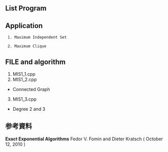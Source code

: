 ## List Program

## Application
```
 1. Maximum Independent Set

 2. Maximum Clique
```


## FILE and algorithm



1. MIS1\_1.cpp 
2. MIS1\_2.cpp 

- Connected Graph
3. MIS1\_3.cpp 

- Degree 2 and 3



## 参考資料
 **Exact Exponential Algorithms**  Fedor V. Fomin and Dieter Kratsch ( October 12, 2010 )
